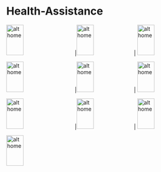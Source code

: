 # Health-Assistance

<img src="https://user-images.githubusercontent.com/68494371/222216488-d193b60c-b06f-4eb5-821a-95aecf5b153d.png" alt="alt home" style="width:30%;height:80;margin-right: 25px"> |<img src="https://user-images.githubusercontent.com/68494371/222216522-d8554694-b9b4-4c68-b3e2-2e5ceb6fe705.png" alt="alt home" style="width:30%;height:80">| <img src="https://user-images.githubusercontent.com/68494371/222216527-a0178fa9-0ed6-4a8d-87f4-aba71562d61e.png" alt="alt home" style="width:30%;height:80">

<img src="https://user-images.githubusercontent.com/68494371/222216534-81fa857e-f659-4085-af94-3cdd89c8658c.png" alt="alt home" style="width:30%;height:80;margin-right: 25px"> |<img src="https://user-images.githubusercontent.com/68494371/222216545-9acd0b15-0554-42e3-9c19-af1c6bc5bcd8.png" alt="alt home" style="width:30%;height:80">| <img src="https://user-images.githubusercontent.com/68494371/222216741-f4da795f-f8af-4956-a233-016db284ea70.png" alt="alt home" style="width:30%;height:80">

<img src="https://user-images.githubusercontent.com/68494371/222216762-1acd6fe4-2d7a-4dbd-aa04-e1a9c311c81f.png" alt="alt home" style="width:30%;height:80;margin-right: 25px"> |<img src="https://user-images.githubusercontent.com/68494371/222216826-52857aad-7aa4-4a9c-bc66-cb1641925b5b.png" alt="alt home" style="width:30%;height:80">| <img src="https://user-images.githubusercontent.com/68494371/222216847-be4223ba-4fca-48f9-a584-5bcd52cb4611.png" alt="alt home" style="width:30%;height:80">

<img src="https://user-images.githubusercontent.com/68494371/222216849-0fe6fc5a-9112-4929-b1a8-00f84aaec086.png" alt="alt home" style="width:30%;height:80">



